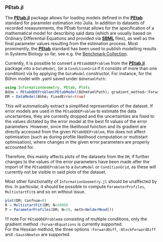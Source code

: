 

### PEtab.jl

The [**PEtab.jl**](https://github.com/sebapersson/PEtab.jl) package allows for loading models defined in the [**PEtab**](https://petab.readthedocs.io/en/latest) standard for parameter estimation into Julia.
In addition to datasets of recorded measurements, the PEtab format allows for the specification of a mathematical model for describing said data (which are usually based on Ordinary Differential Equations and provided via [**SBML**](https://sbml.org/documents/specifications/) files), as well as the final parameter values resulting from the estimation process.
Most prominently, the [**PEtab**](https://petab.readthedocs.io/en/latest) standard has been used to publish modelling results in Systems Biology so far, see e.g. the [Benchmark Collection](https://github.com/Benchmarking-Initiative/Benchmark-Models-PEtab).

Currently, it is possible to convert a `PEtabODEProblem` from the [**PEtab.jl**](https://github.com/sebapersson/PEtab.jl) package into a `DataModel`, (or a `ConditionGrid` if it consists of more than one condition) via by applying the `DataModel` constructor. For instance, for the Böhm model with .yaml saved under `BöhmYamlPath`:
```julia
using InformationGeometry, PEtab, Plots
Böhm = PEtabODEProblem(PEtabModel(BöhmYamlPath); gradient_method=:ForwardEquations, hessian_method=:ForwardDiff)
DM = DataModel(Böhm; FixedError=true)
```
This will automatically extract a simplified representation of the dataset. 
If error models are used in the `PEtabODEProblem` to estimate the data uncertainties, they are currently dropped and the uncertainties are fixed to the values dictated by the error model at the best fit values of the error parameters. However, since the likelihood function and its gradient are directly accessed from the given `PEtabODEProblem`, this does not affect optimisation (such as during profile likelihood computation or multistart optimisation), where changes in the given error parameters are properly accounted for.

Therefore, this mainly affects plots of the datasets from the `DM`, if further changes to the values of the error parameters have been made after the import of the `PEtabODEProblem` to a `DataModel` or `ConditionGrid`, as these will currently not be visible in said plots of the dataset.

Most other functionality of `InformationGeometry.jl` should be unaffected by this. In particular, it should be possible to compute `ParameterProfiles`, `MultistartFit`s and so on without issue.
```julia
plot(DM; Confnum=0)
R = MultistartFit(DM; N=5000)
P = ParameterProfiles(DM; N=20, meth=NelderMead())
```

!!! note
    For `PEtabODEProblem`s consisting of multiple conditions, only the gradient method `:ForwardEquations` is currently supported.  
    For the Hessian method, the three options `:ForwardDiff`, `:BlockForwardDiff` and `:GaussNewton` are supported.
